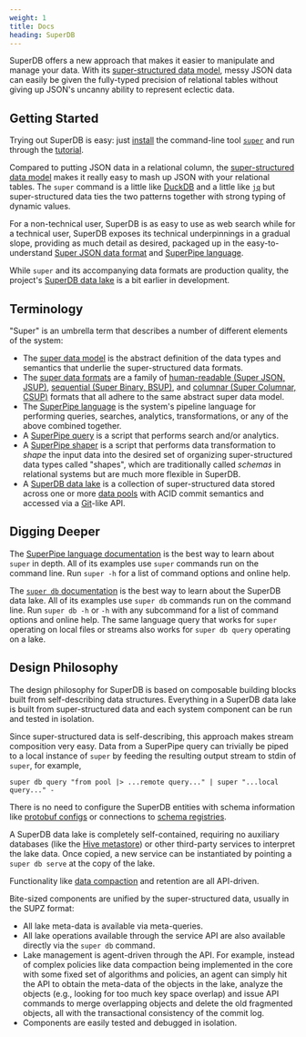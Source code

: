```yaml
---
weight: 1
title: Docs
heading: SuperDB
---
```


SuperDB offers a new approach that makes it easier to manipulate and manage
your data.  With its [super-structured data model](formats/_index#2-a-super-structured-pattern),
messy JSON data can easily be given the fully-typed precision of relational tables
without giving up JSON's uncanny ability to represent eclectic data.

## Getting Started

Trying out SuperDB is easy: just [install](install) the command-line tool
[`super`](commands/super) and run through the [tutorial](tutorials/zq).

Compared to putting JSON data in a relational column, the
[super-structured data model](formats/zed) makes it really easy to
mash up JSON with your relational tables.  The `super` command is a little
like [DuckDB](https://duckdb.org/) and a little like
[`jq`](https://stedolan.github.io/jq/) but super-structured data ties the
two patterns together with strong typing of dynamic values.

For a non-technical user, SuperDB is as easy to use as web search
while for a technical user, SuperDB exposes its technical underpinnings
in a gradual slope, providing as much detail as desired,
packaged up in the easy-to-understand
[Super JSON data format](formats/jsup) and
[SuperPipe language](language/_index).

While `super` and its accompanying data formats are production quality, the project's
[SuperDB data lake](commands/super-db) is a bit earlier in development.

## Terminology

"Super" is an umbrella term that describes
a number of different elements of the system:
* The [super data model](formats/zed) is the abstract definition of the data types and semantics
that underlie the super-structured data formats.
* The [super data formats](formats/_index) are a family of
[human-readable (Super JSON, JSUP)](formats/jsup),
[sequential (Super Binary, BSUP)](formats/bsup), and
[columnar (Super Columnar, CSUP)](formats/csup) formats that all adhere to the
same abstract super data model.
* The [SuperPipe language](language/_index) is the system's pipeline language for performing
queries, searches, analytics, transformations, or any of the above combined together.
* A  [SuperPipe query](language/overview) is a script that performs
search and/or analytics.
* A [SuperPipe shaper](language/shaping) is a script that performs
data transformation to _shape_
the input data into the desired set of organizing super-structured data types called "shapes",
which are traditionally called _schemas_ in relational systems but are
much more flexible in SuperDB.
* A [SuperDB data lake](commands/super-db) is a collection of super-structured data stored
across one or more [data pools](commands/super-db#data-pools) with ACID commit semantics and
accessed via a [Git](https://git-scm.com/)-like API.

## Digging Deeper

The [SuperPipe language documentation](language/_index)
is the best way to learn about `super` in depth.
All of its examples use `super` commands run on the command line.
Run `super -h` for a list of command options and online help.

The [`super db` documentation](commands/super-db)
is the best way to learn about the SuperDB data lake.
All of its examples use `super db` commands run on the command line.
Run `super db -h` or `-h` with any subcommand for a list of command options
and online help.  The same language query that works for `super` operating
on local files or streams also works for `super db query` operating on a lake.

## Design Philosophy

The design philosophy for SuperDB is based on composable building blocks
built from self-describing data structures.  Everything in a SuperDB data lake
is built from super-structured data and each system component can be run and tested in isolation.

Since super-structured data is self-describing, this approach makes stream composition
very easy.  Data from a SuperPipe query can trivially be piped to a local
instance of `super` by feeding the resulting output stream to stdin of `super`, for example,
```
super db query "from pool |> ...remote query..." | super "...local query..." -
```
There is no need to configure the SuperDB entities with schema information
like [protobuf configs](https://developers.google.com/protocol-buffers/docs/proto3)
or connections to
[schema registries](https://docs.confluent.io/platform/current/schema-registry/index.html).

A SuperDB data lake is completely self-contained, requiring no auxiliary databases
(like the [Hive metastore](https://cwiki.apache.org/confluence/display/hive/design))
or other third-party services to interpret the lake data.
Once copied, a new service can be instantiated by pointing a `super db serve`
at the copy of the lake.

Functionality like [data compaction](commands/super-db#manage) and retention are all API-driven.

Bite-sized components are unified by the super-structured data, usually in the SUPZ format:
* All lake meta-data is available via meta-queries.
* All lake operations available through the service API are also available
directly via the `super db` command.
* Lake management is agent-driven through the API.  For example, instead of complex policies
like data compaction being implemented in the core with some fixed set of
algorithms and policies, an agent can simply hit the API to obtain the meta-data
of the objects in the lake, analyze the objects (e.g., looking for too much
key space overlap) and issue API commands to merge overlapping objects
and delete the old fragmented objects, all with the transactional consistency
of the commit log.
* Components are easily tested and debugged in isolation.
